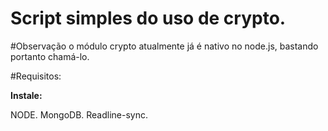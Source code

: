 # Script simples do uso de crypto.

#Observação o módulo crypto atualmente já é nativo no node.js, bastando portanto chamá-lo.


#Requisitos:

**Instale:**

NODE.
MongoDB.
Readline-sync.
